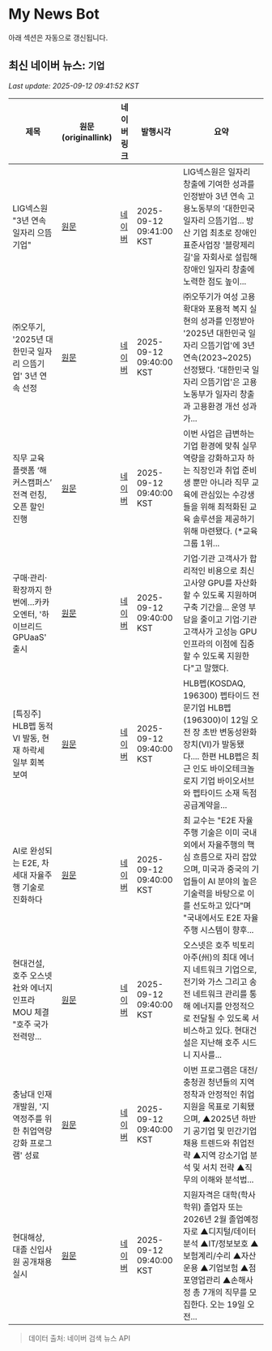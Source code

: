 # My News Bot

아래 섹션은 자동으로 갱신됩니다.

<!-- NEWS:START -->
## 최신 네이버 뉴스: `기업`
_Last update: 2025-09-12 09:41:52 KST_

| 제목 | 원문(originallink) | 네이버 링크 | 발행시각 | 요약 |
|---|---|---|---|---|
| LIG넥스원 "3년 연속 일자리 으뜸기업" | [원문](http://www.yonhapnewstv.co.kr/AKR20250912094022GFu) | [네이버](https://n.news.naver.com/mnews/article/422/0000780604?sid=101) | 2025-09-12 09:41:00 KST | LIG넥스원은 일자리 창출에 기여한 성과를 인정받아 3년 연속 고용노동부의 '대한민국 일자리 으뜸기업... 방산 기업 최초로 장애인 표준사업장 '블랑제리길'을 자회사로 설립해 장애인 일자리 창출에 노력한 점도 높이... |
| ㈜오뚜기, '2025년 대한민국 일자리 으뜸기업' 3년 연속 선정 | [원문](http://www.popcornnews.net/news/articleView.html?idxno=93872) | [네이버](http://www.popcornnews.net/news/articleView.html?idxno=93872) | 2025-09-12 09:40:00 KST | ㈜오뚜기가 여성 고용 확대와 포용적 복지 실현의 성과를 인정받아 '2025년 대한민국 일자리 으뜸기업'에 3년 연속(2023~2025) 선정됐다. '대한민국 일자리 으뜸기업'은 고용노동부가 일자리 창출과 고용환경 개선 성과가... |
| 직무 교육 플랫폼 ‘해커스캠퍼스’ 전격 런칭, 오픈 할인 진행 | [원문](https://www.gosiweek.com/article/1065573548466175) | [네이버](https://www.gosiweek.com/article/1065573548466175) | 2025-09-12 09:40:00 KST | 이번 사업은 급변하는 기업 환경에 맞춰 실무 역량을 강화하고자 하는 직장인과 취업 준비생 뿐만 아니라 직무 교육에 관심있는 수강생들을 위해 최적화된 교육 솔루션을 제공하기 위해 마련됐다. (*교육그룹 1위... |
| 구매·관리·확장까지 한 번에…카카오엔터, '하이브리드 GPUaaS' 출시 | [원문](https://www.itbiznews.com/news/articleView.html?idxno=180378) | [네이버](https://www.itbiznews.com/news/articleView.html?idxno=180378) | 2025-09-12 09:40:00 KST | 기업·기관 고객사가 합리적인 비용으로 최신 고사양 GPU를 자산화할 수 있도록 지원하며 구축 기간을... 운영 부담을 줄이고 기업·기관 고객사가 고성능 GPU 인프라의 이점에 집중할 수 있도록 지원한다"고 말했다. |
| [특징주] HLB펩 동적 VI 발동, 현재 하락세 일부 회복 보여 | [원문](http://www.biotimes.co.kr/news/articleView.html?idxno=24024) | [네이버](http://www.biotimes.co.kr/news/articleView.html?idxno=24024) | 2025-09-12 09:40:00 KST | HLB펩(KOSDAQ, 196300)   펩타이드 전문기업 HLB펩(196300)이 12일 오전 장 초반 변동성완화장치(VI)가 발동됐다.... 한편 HLB펩은 최근 인도 바이오테크놀로지 기업 바이오서브와 펩타이드 소재 독점 공급계약을... |
| AI로 완성되는 E2E, 차세대 자율주행 기술로 진화하다 | [원문](http://www.engjournal.co.kr/news/articleView.html?idxno=3424) | [네이버](http://www.engjournal.co.kr/news/articleView.html?idxno=3424) | 2025-09-12 09:40:00 KST | 최 교수는 "E2E 자율주행 기술은 이미 국내외에서 자율주행의 핵심 흐름으로 자리 잡았으며, 미국과 중국의 기업들이 AI 분야의 높은 기술력을 바탕으로 이를 선도하고 있다"며 "국내에서도 E2E 자율주행 시스템이 향후... |
| 현대건설, 호주 오스넷社와 에너지 인프라 MOU 체결 "호주 국가 전력망... | [원문](https://www.nextdaily.co.kr/news/articleView.html?idxno=242260) | [네이버](https://www.nextdaily.co.kr/news/articleView.html?idxno=242260) | 2025-09-12 09:40:00 KST | 오스넷은 호주 빅토리아주(州)의 최대 에너지 네트워크 기업으로, 전기와 가스 그리고 송전 네트워크 관리를 통해 에너지를 안정적으로 전달될 수 있도록 서비스하고 있다. 현대건설은 지난해 호주 시드니 지사를... |
| 충남대 인재개발원, '지역정주를 위한 취업역량 강화 프로그램' 성료 | [원문](http://www.veritas-a.com/news/articleView.html?idxno=572067) | [네이버](http://www.veritas-a.com/news/articleView.html?idxno=572067) | 2025-09-12 09:40:00 KST | 이번 프로그램은 대전/충청권 청년들의 지역 정착과 안정적인 취업 지원을 목표로 기획됐으며, ▲2025년 하반기 공기업 및 민간기업 채용 트렌드와 취업전략 ▲지역 강소기업 분석 및 서치 전략 ▲직무의 이해와 분석법... |
| 현대해상, 대졸 신입사원 공개채용 실시 | [원문](http://www.sisafocus.co.kr/news/articleView.html?idxno=346580) | [네이버](http://www.sisafocus.co.kr/news/articleView.html?idxno=346580) | 2025-09-12 09:40:00 KST | 지원자격은 대학(학사 학위) 졸업자 또는 2026년 2월 졸업예정자로 ▲디지털/데이터분석 ▲IT/정보보호 ▲보험계리/수리 ▲자산운용 ▲기업보험 ▲점포영업관리 ▲손해사정 총 7개의 직무를 모집한다. 오는 19일 오전... |

> 데이터 출처: 네이버 검색 뉴스 API
<!-- NEWS:END -->
